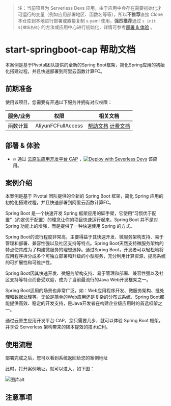 
> 注：当前项目为 Serverless Devs 应用，由于应用中会存在需要初始化才可运行的变量（例如应用部署地区、函数名等等），所以**不推荐**直接 Clone 本仓库到本地进行部署或直接复制 s.yaml 使用，**强烈推荐**通过 `s init ${模版名称}` 的方法或应用中心进行初始化，详情可参考[部署 & 体验](#部署--体验) 。

# start-springboot-cap 帮助文档

<description>

本案例是基于Pivotal团队提供的全新的Spring Boot框架，简化Spring应用的初始化搭建过程，并且快速部署到阿里云函数计算FC。

</description>


## 前期准备

使用该项目，您需要有开通以下服务并拥有对应权限：

<service>



| 服务/业务 |  权限  | 相关文档 |
| --- |  --- | --- |
| 函数计算 |  AliyunFCFullAccess | [帮助文档](https://help.aliyun.com/product/2508973.html) [计费文档](https://help.aliyun.com/document_detail/2512928.html) |

</service>

<remark>



</remark>

<disclaimers>



</disclaimers>

## 部署 & 体验

<appcenter>
   
- :fire: 通过 [云原生应用开发平台 CAP](https://devs.console.aliyun.com/applications/create?template=start-springboot-cap) ，[![Deploy with Severless Devs](https://img.alicdn.com/imgextra/i1/O1CN01w5RFbX1v45s8TIXPz_!!6000000006118-55-tps-95-28.svg)](https://devs.console.aliyun.com/applications/create?template=start-springboot-cap) 该应用。
   
</appcenter>
<deploy>
    
   
</deploy>

## 案例介绍

<appdetail id="flushContent">

本案例是基于 Pivotal 团队提供的全新的 Spring Boot 框架，简化 Spring 应用的初始化搭建过程，并且快速部署到阿里云函数计算FC。

Spring Boot 是一个快速开发 Spring 框架应用的脚手架，它使用“习惯优于配置”（约定优于配置）的理念让你的项目快速运行起来。Spring Boot 并不是对 Spring 功能上的增强，而是提供了一种快速使用 Spring 的方式。

Spring Boot的流行程度非常高，主要得益于其快速开发、微服务架构支持、易于管理和部署、兼容性强以及社区支持等特点。Spring Boot天然支持微服务架构的特点使其成为了构建微服务的理想选择。通过Spring Boot，开发者可以轻松地将应用程序拆分成多个可独立部署和升级的小型服务，充分利用计算资源，提高系统的可扩展性和可维护性。

Spring Boot因其快速开发、微服务架构支持、易于管理和部署、兼容性强以及社区支持等特点而备受欢迎，成为了当前最流行的Java Web开发框架之一。

Spring Boot适用的场景也非常广泛，如：Web应用程序开发、微服务架构、批处理和数据处理等。无论是简单的Web应用还是复杂的分布式系统，Spring Boot都能提供高效、稳定的开发支持，是Java开发者在构建企业级应用时的首选框架之一。

通过云原生应用开发平台 CAP，您只需要几步，就可以体验 Spring Boot 框架，并享受 Serverless 架构带来的降本提效的技术红利。

</appdetail>

## 使用流程

<usedetail id="flushContent">

部署完成之后，您可以看到系统返回给您的案例地址

此时，打开案例地址，就可以进入，如下图：

![图片alt](https://img.alicdn.com/imgextra/i1/O1CN01rGURy61QCZLqBFEal_!!6000000001940-0-tps-1380-410.jpg)


</usedetail>

## 注意事项

<matters id="flushContent">
</matters>
